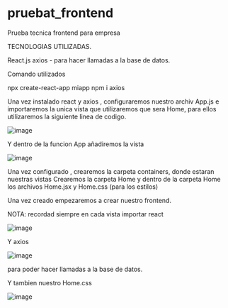 # pruebat_frontend
 Prueba tecnica frontend para empresa
 
 TECNOLOGIAS UTILIZADAS.
 
 React.js
 axios - para hacer llamadas a la base de datos.
 
 Comando utilizados
 
 npx create-react-app miapp
 npm i axios
 
 Una vez instalado react y axios , configuraremos nuestro archiv App.js e importaremos la unica vista que utilizaremos que sera Home, para ellos utilizaremos la siguiente linea de codigo.
 
 ![image](https://user-images.githubusercontent.com/86298325/144576337-5052843c-2218-4e8b-a94f-d6c937b36dce.png)

Y dentro de la funcion App añadiremos la vista <Home/>

![image](https://user-images.githubusercontent.com/86298325/144576437-56436599-18a5-4d52-b939-847776789cb3.png)

 
Una vez configurado , crearemos la carpeta containers, donde estaran nuestras vistas
Crearemos la carpeta Home y dentro de la carpeta Home los archivos Home.jsx y Home.css (para los estilos)

Una vez creado empezaremos a crear nuestro frontend.

NOTA: recordad siempre en cada vista importar react

![image](https://user-images.githubusercontent.com/86298325/144576791-5c8e5276-1846-4570-adce-eba9b92b2be3.png)

Y axios 

![image](https://user-images.githubusercontent.com/86298325/144576823-fe26eb45-de8f-4bf0-b5db-662c67377f10.png)  

para poder hacer llamadas a la base de datos.

Y tambien nuestro Home.css 

![image](https://user-images.githubusercontent.com/86298325/144576969-30c40b25-3959-4eb4-a2d0-aa1cec6d3937.png)



